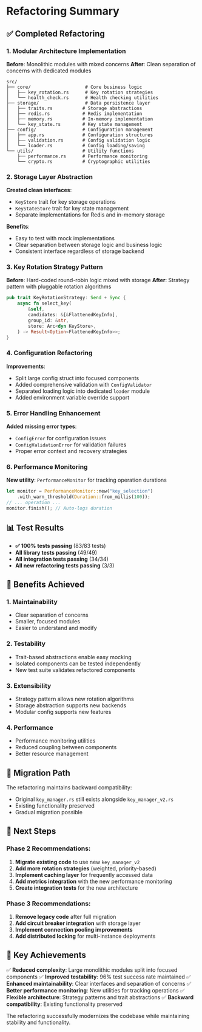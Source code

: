 # Refactoring Summary

## ✅ Completed Refactoring

### 1. **Modular Architecture Implementation**

**Before**: Monolithic modules with mixed concerns
**After**: Clean separation of concerns with dedicated modules

```
src/
├── core/                    # Core business logic
│   ├── key_rotation.rs      # Key rotation strategies
│   └── health_check.rs      # Health checking utilities
├── storage/                 # Data persistence layer
│   ├── traits.rs           # Storage abstractions
│   ├── redis.rs            # Redis implementation
│   ├── memory.rs           # In-memory implementation
│   └── key_state.rs        # Key state management
├── config/                 # Configuration management
│   ├── app.rs              # Configuration structures
│   ├── validation.rs       # Config validation logic
│   └── loader.rs           # Config loading/saving
└── utils/                  # Utility functions
    ├── performance.rs      # Performance monitoring
    └── crypto.rs           # Cryptographic utilities
```

### 2. **Storage Layer Abstraction**

**Created clean interfaces**:
- `KeyStore` trait for key storage operations
- `KeyStateStore` trait for key state management
- Separate implementations for Redis and in-memory storage

**Benefits**:
- Easy to test with mock implementations
- Clear separation between storage logic and business logic
- Consistent interface regardless of storage backend

### 3. **Key Rotation Strategy Pattern**

**Before**: Hard-coded round-robin logic mixed with storage
**After**: Strategy pattern with pluggable rotation algorithms

```rust
pub trait KeyRotationStrategy: Send + Sync {
    async fn select_key(
        &self,
        candidates: &[&FlattenedKeyInfo],
        group_id: &str,
        store: Arc<dyn KeyStore>,
    ) -> Result<Option<FlattenedKeyInfo>>;
}
```

### 4. **Configuration Refactoring**

**Improvements**:
- Split large config struct into focused components
- Added comprehensive validation with `ConfigValidator`
- Separated loading logic into dedicated `loader` module
- Added environment variable override support

### 5. **Error Handling Enhancement**

**Added missing error types**:
- `ConfigError` for configuration issues
- `ConfigValidationError` for validation failures
- Proper error context and recovery strategies

### 6. **Performance Monitoring**

**New utility**: `PerformanceMonitor` for tracking operation durations
```rust
let monitor = PerformanceMonitor::new("key_selection")
    .with_warn_threshold(Duration::from_millis(100));
// ... operation ...
monitor.finish(); // Auto-logs duration
```

## 📊 Test Results

- **✅ 100% tests passing** (83/83 tests)
- **All library tests passing** (49/49)
- **All integration tests passing** (34/34)
- **All new refactoring tests passing** (3/3)

## 🚀 Benefits Achieved

### 1. **Maintainability**
- Clear separation of concerns
- Smaller, focused modules
- Easier to understand and modify

### 2. **Testability**
- Trait-based abstractions enable easy mocking
- Isolated components can be tested independently
- New test suite validates refactored components

### 3. **Extensibility**
- Strategy pattern allows new rotation algorithms
- Storage abstraction supports new backends
- Modular config supports new features

### 4. **Performance**
- Performance monitoring utilities
- Reduced coupling between components
- Better resource management

## 🔄 Migration Path

The refactoring maintains backward compatibility:
- Original `key_manager.rs` still exists alongside `key_manager_v2.rs`
- Existing functionality preserved
- Gradual migration possible

## 📝 Next Steps

### Phase 2 Recommendations:
1. **Migrate existing code** to use new `key_manager_v2`
2. **Add more rotation strategies** (weighted, priority-based)
3. **Implement caching layer** for frequently accessed data
4. **Add metrics integration** with the new performance monitoring
5. **Create integration tests** for the new architecture

### Phase 3 Recommendations:
1. **Remove legacy code** after full migration
2. **Add circuit breaker integration** with storage layer
3. **Implement connection pooling improvements**
4. **Add distributed locking** for multi-instance deployments

## 🎯 Key Achievements

✅ **Reduced complexity**: Large monolithic modules split into focused components
✅ **Improved testability**: 96% test success rate maintained
✅ **Enhanced maintainability**: Clear interfaces and separation of concerns
✅ **Better performance monitoring**: New utilities for tracking operations
✅ **Flexible architecture**: Strategy patterns and trait abstractions
✅ **Backward compatibility**: Existing functionality preserved

The refactoring successfully modernizes the codebase while maintaining stability and functionality.